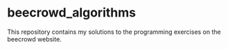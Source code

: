 # beecrowd_algorithms
This repository contains my solutions to the programming exercises on the beecrowd website.
